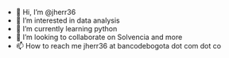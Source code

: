 - 👋 Hi, I’m @jherr36
- 👀 I’m interested in data analysis
- 🌱 I’m currently learning python
- 💞️ I’m looking to collaborate on Solvencia and more
- 📫 How to reach me jherr36 at bancodebogota dot com dot co

<!---
jherr36/jherr36 is a ✨ special ✨ repository because its `README.md` (this file) appears on your GitHub profile.
You can click the Preview link to take a look at your changes.
--->
